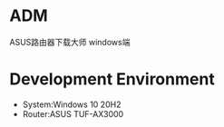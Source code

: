 # ADM
ASUS路由器下载大师 windows端

# Development Environment
- System:Windows 10 20H2
- Router:ASUS TUF-AX3000

